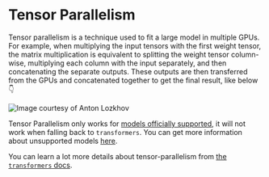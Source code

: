 # Tensor Parallelism

Tensor parallelism is a technique used to fit a large model in multiple GPUs. For example, when multiplying the input tensors with the first weight tensor, the matrix multiplication is equivalent to splitting the weight tensor column-wise, multiplying each column with the input separately, and then concatenating the separate outputs. These outputs are then transferred from the GPUs and concatenated together to get the final result, like below 👇 

![Image courtesy of Anton Lozkhov](https://huggingface.co/datasets/huggingface/documentation-images/resolve/main/tgi/TP.png)


<Tip warning={true}>

Tensor Parallelism only works for [models officially supported](../supported_models), it will not work when falling back to `transformers`. You can get more information about unsupported models [here](../basic_tutorials/non_core_models).

</Tip>

You can learn a lot more details about tensor-parallelism from [the `transformers` docs](https://huggingface.co/docs/transformers/main/en/perf_train_gpu_many#tensor-parallelism).
